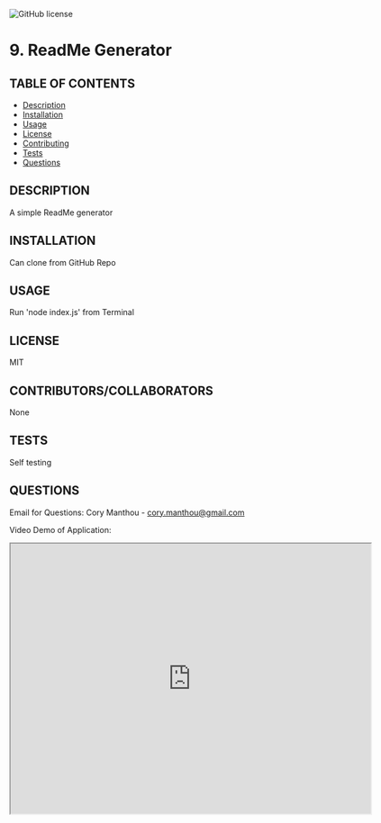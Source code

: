 ![GitHub license](https://img.shields.io/badge/license-MIT-blue.svg)
  
  
  # 9. ReadMe Generator

  ## TABLE OF CONTENTS
  * [Description](#description)
  * [Installation](#installation)
  * [Usage](#usage)
  * [License](#license)
  * [Contributing](#contributing)
  * [Tests](#tests)
  * [Questions](#questions)

  ## DESCRIPTION
  A simple ReadMe generator

  ## INSTALLATION
  Can clone from GitHub Repo

  ## USAGE
  Run 'node index.js' from Terminal

  ## LICENSE
  MIT

  ## CONTRIBUTORS/COLLABORATORS
  None

  ## TESTS
  Self testing

  ## QUESTIONS
  Email for Questions:
  Cory Manthou - cory.manthou@gmail.com

  Video Demo of Application: 
<iframe src="https://drive.google.com/file/d/1YThr1pa7_Ih1MUVndcuYw6AYsxB7rn8Z/preview" width="640" height="480"></iframe>

